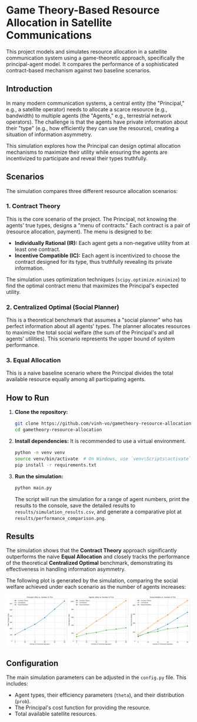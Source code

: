 # Game Theory-Based Resource Allocation in Satellite Communications

This project models and simulates resource allocation in a satellite communication system using a game-theoretic approach, specifically the principal-agent model. It compares the performance of a sophisticated contract-based mechanism against two baseline scenarios.

## Introduction

In many modern communication systems, a central entity (the "Principal," e.g., a satellite operator) needs to allocate a scarce resource (e.g., bandwidth) to multiple agents (the "Agents," e.g., terrestrial network operators). The challenge is that the agents have private information about their "type" (e.g., how efficiently they can use the resource), creating a situation of information asymmetry.

This simulation explores how the Principal can design optimal allocation mechanisms to maximize their utility while ensuring the agents are incentivized to participate and reveal their types truthfully.

## Scenarios

The simulation compares three different resource allocation scenarios:

### 1. Contract Theory

This is the core scenario of the project. The Principal, not knowing the agents' true types, designs a "menu of contracts." Each contract is a pair of (resource allocation, payment). The menu is designed to be:
- **Individually Rational (IR):** Each agent gets a non-negative utility from at least one contract.
- **Incentive Compatible (IC):** Each agent is incentivized to choose the contract designed for its type, thus truthfully revealing its private information.

The simulation uses optimization techniques (`scipy.optimize.minimize`) to find the optimal contract menu that maximizes the Principal's expected utility.

### 2. Centralized Optimal (Social Planner)

This is a theoretical benchmark that assumes a "social planner" who has perfect information about all agents' types. The planner allocates resources to maximize the total social welfare (the sum of the Principal's and all agents' utilities). This scenario represents the upper bound of system performance.

### 3. Equal Allocation

This is a naive baseline scenario where the Principal divides the total available resource equally among all participating agents.

## How to Run

1.  **Clone the repository:**
    ```bash
    git clone https://github.com/vinh-vo/gametheory-resource-allocation.git
    cd gametheory-resource-allocation
    ```

2.  **Install dependencies:**
    It is recommended to use a virtual environment.
    ```bash
    python -m venv venv
    source venv/bin/activate  # On Windows, use `venv\Scripts\activate`
    pip install -r requirements.txt
    ```

3.  **Run the simulation:**
    ```bash
    python main.py
    ```
    The script will run the simulation for a range of agent numbers, print the results to the console, save the detailed results to `results/simulation_results.csv`, and generate a comparative plot at `results/performance_comparison.png`.

## Results

The simulation shows that the **Contract Theory** approach significantly outperforms the naive **Equal Allocation** and closely tracks the performance of the theoretical **Centralized Optimal** benchmark, demonstrating its effectiveness in handling information asymmetry.

The following plot is generated by the simulation, comparing the social welfare achieved under each scenario as the number of agents increases:

![Performance Comparison](results/performance_comparison.png)

## Configuration

The main simulation parameters can be adjusted in the `config.py` file. This includes:
- Agent types, their efficiency parameters (`theta`), and their distribution (`prob`).
- The Principal's cost function for providing the resource.
- Total available satellite resources.
